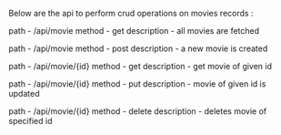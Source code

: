Below are the api to perform crud operations on movies records :

path - /api/movie
method - get
description - all movies are fetched

path - /api/movie
method - post
description - a new movie is created

path - /api/movie/{id}
method - get
description - get movie of given id

path - /api/movie/{id}
method - put
description - movie of given id is updated

path - /api/movie/{id}
method - delete
description - deletes movie of specified id
